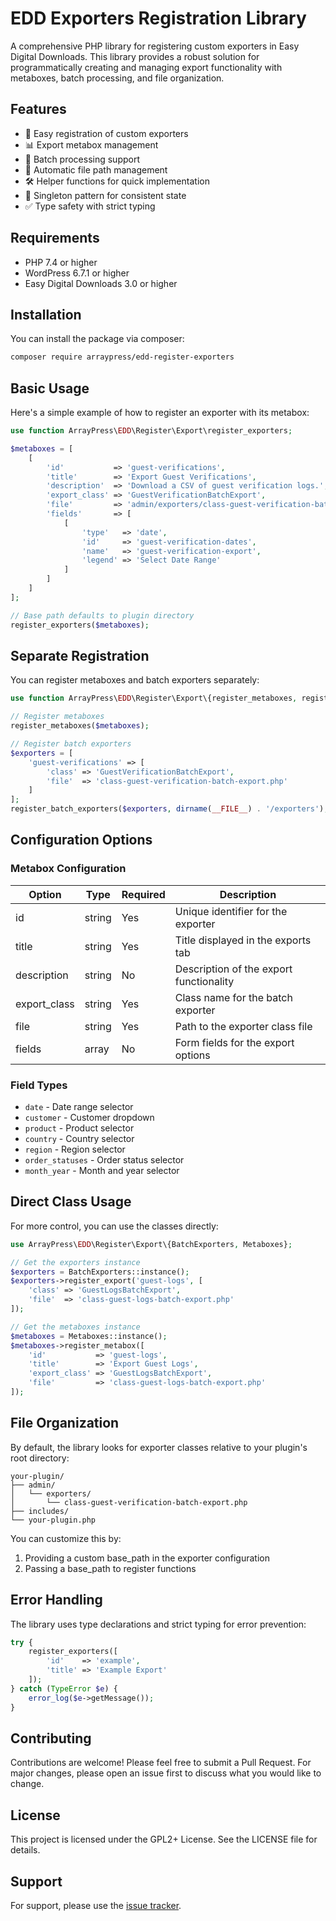 # EDD Exporters Registration Library

A comprehensive PHP library for registering custom exporters in Easy Digital Downloads. This library provides a robust solution for programmatically creating and managing export functionality with metaboxes, batch processing, and file organization.

## Features

- 🚀 Easy registration of custom exporters
- 📊 Export metabox management
- 🔄 Batch processing support
- 📁 Automatic file path management
- 🛠️ Helper functions for quick implementation
- 🔄 Singleton pattern for consistent state
- ✅ Type safety with strict typing

## Requirements

- PHP 7.4 or higher
- WordPress 6.7.1 or higher
- Easy Digital Downloads 3.0 or higher

## Installation

You can install the package via composer:

```bash
composer require arraypress/edd-register-exporters
```

## Basic Usage

Here's a simple example of how to register an exporter with its metabox:

```php
use function ArrayPress\EDD\Register\Export\register_exporters;

$metaboxes = [
    [
        'id'           => 'guest-verifications',
        'title'        => 'Export Guest Verifications',
        'description'  => 'Download a CSV of guest verification logs.',
        'export_class' => 'GuestVerificationBatchExport',
        'file'         => 'admin/exporters/class-guest-verification-batch-export.php',
        'fields'       => [
            [
                'type'   => 'date',
                'id'     => 'guest-verification-dates',
                'name'   => 'guest-verification-export',
                'legend' => 'Select Date Range'
            ]
        ]
    ]
];

// Base path defaults to plugin directory
register_exporters($metaboxes);
```

## Separate Registration

You can register metaboxes and batch exporters separately:

```php
use function ArrayPress\EDD\Register\Export\{register_metaboxes, register_batch_exporters};

// Register metaboxes
register_metaboxes($metaboxes);

// Register batch exporters
$exporters = [
    'guest-verifications' => [
        'class' => 'GuestVerificationBatchExport',
        'file'  => 'class-guest-verification-batch-export.php'
    ]
];
register_batch_exporters($exporters, dirname(__FILE__) . '/exporters');
```

## Configuration Options

### Metabox Configuration

| Option | Type | Required | Description |
|--------|------|----------|-------------|
| id | string | Yes | Unique identifier for the exporter |
| title | string | Yes | Title displayed in the exports tab |
| description | string | No | Description of the export functionality |
| export_class | string | Yes | Class name for the batch exporter |
| file | string | Yes | Path to the exporter class file |
| fields | array | No | Form fields for the export options |

### Field Types
- `date` - Date range selector
- `customer` - Customer dropdown
- `product` - Product selector
- `country` - Country selector
- `region` - Region selector
- `order_statuses` - Order status selector
- `month_year` - Month and year selector

## Direct Class Usage

For more control, you can use the classes directly:

```php
use ArrayPress\EDD\Register\Export\{BatchExporters, Metaboxes};

// Get the exporters instance
$exporters = BatchExporters::instance();
$exporters->register_export('guest-logs', [
    'class' => 'GuestLogsBatchExport',
    'file'  => 'class-guest-logs-batch-export.php'
]);

// Get the metaboxes instance
$metaboxes = Metaboxes::instance();
$metaboxes->register_metabox([
    'id'           => 'guest-logs',
    'title'        => 'Export Guest Logs',
    'export_class' => 'GuestLogsBatchExport',
    'file'         => 'class-guest-logs-batch-export.php'
]);
```

## File Organization

By default, the library looks for exporter classes relative to your plugin's root directory:

```
your-plugin/
├── admin/
│   └── exporters/
│       └── class-guest-verification-batch-export.php
├── includes/
└── your-plugin.php
```

You can customize this by:
1. Providing a custom base_path in the exporter configuration
2. Passing a base_path to register functions

## Error Handling

The library uses type declarations and strict typing for error prevention:

```php
try {
    register_exporters([
        'id'    => 'example',
        'title' => 'Example Export'
    ]);
} catch (TypeError $e) {
    error_log($e->getMessage());
}
```

## Contributing

Contributions are welcome! Please feel free to submit a Pull Request. For major changes, please open an issue first to discuss what you would like to change.

## License

This project is licensed under the GPL2+ License. See the LICENSE file for details.

## Support

For support, please use the [issue tracker](https://github.com/arraypress/edd-register-exporters/issues).